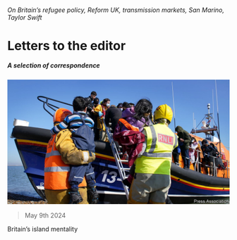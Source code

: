 ###### On Britain’s refugee policy, Reform UK, transmission markets, San Marino, Taylor Swift

# Letters to the editor 

##### A selection of correspondence 

![image](images/20220416_BRP502.jpg) 

> May 9th 2024 


Britain’s island mentality

